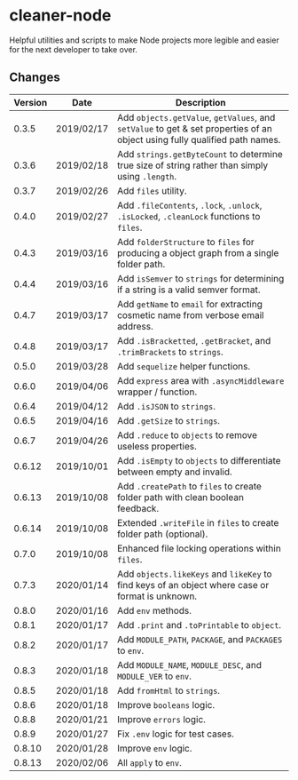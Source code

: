 # cleaner-node
Helpful utilities and scripts to make Node projects more legible and easier for the next developer to take over.

## Changes

|  Version  |  Date  |  Description  |
|-----------|--------|---------------|
|  0.3.5  |  2019/02/17  |  Add `objects.getValue`, `getValues`, and `setValue` to get & set properties of an object using fully qualified path names.  |
|  0.3.6  |  2019/02/18  |  Add `strings.getByteCount` to determine true size of string rather than simply using `.length`.  |
|  0.3.7  |  2019/02/26  |  Add `files` utility.  |
|  0.4.0  |  2019/02/27  |  Add `.fileContents`, `.lock`, `.unlock`, `.isLocked`, `.cleanLock` functions to `files`.  |
|  0.4.3  |  2019/03/16  |  Add `folderStructure` to `files` for producing a object graph from a single folder path.  |
|  0.4.4  |  2019/03/16  |  Add `isSemver` to `strings` for determining if a string is a valid semver format.  |
|  0.4.7  |  2019/03/17  |  Add `getName` to `email` for extracting cosmetic name from verbose email address.  |
|  0.4.8  |  2019/03/17  |  Add `.isBracketted`, `.getBracket`, and `.trimBrackets` to `strings`.  |
|  0.5.0  |  2019/03/28  |  Add `sequelize` helper functions.  |
|  0.6.0  |  2019/04/06  |  Add `express` area with `.asyncMiddleware` wrapper / function.  |
|  0.6.4  |  2019/04/12  |  Add `.isJSON` to `strings`.  |
|  0.6.5  |  2019/04/16  |  Add `.getSize` to `strings`.  |
|  0.6.7  |  2019/04/26  |  Add `.reduce` to `objects` to remove useless properties.  |
|  0.6.12  |  2019/10/01  |  Add `.isEmpty` to `objects` to differentiate between empty and invalid.  |
|  0.6.13  |  2019/10/08  |  Add `.createPath` to `files` to create folder path with clean boolean feedback.  |  
|  0.6.14  |  2019/10/08  |  Extended `.writeFile` in `files` to create folder path (optional).  |
|  0.7.0  |  2019/10/08  |  Enhanced file locking operations within `files`.  |
|  0.7.3  |  2020/01/14  |  Add `objects.likeKeys` and `likeKey` to find keys of an object where case or format is unknown.  |  
|  0.8.0  |  2020/01/16  |  Add `env` methods.  |  
|  0.8.1  |  2020/01/17  |  Add `.print` and `.toPrintable` to `object`.  |  
|  0.8.2  |  2020/01/17  |  Add `MODULE_PATH`, `PACKAGE`, and `PACKAGES` to `env`.  |  
|  0.8.3  |  2020/01/18  |  Add `MODULE_NAME`, `MODULE_DESC`, and `MODULE_VER` to `env`.  |  
|  0.8.5  |  2020/01/18  |  Add `fromHtml` to `strings`.  |  
|  0.8.6  |  2020/01/18  |  Improve `booleans` logic.  |  
|  0.8.8  |  2020/01/21  |  Improve `errors` logic.  |  
|  0.8.9  |  2020/01/27  |  Fix `.env` logic for test cases.  |  
|  0.8.10  |  2020/01/28  |  Improve `env` logic.  |  
|  0.8.13  |  2020/02/06  |  All `apply` to `env`.  |  

